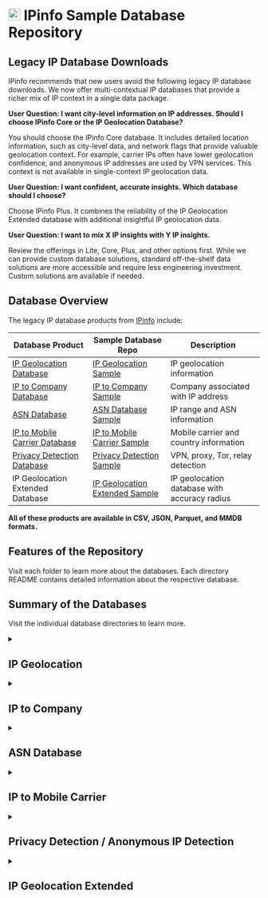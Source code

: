 # [<img src="https://ipinfo.io/static/ipinfo-small.svg" alt="IPinfo" width="24"/>](https://ipinfo.io/) IPinfo Sample Database Repository

## Legacy IP Database Downloads

IPinfo recommends that new users avoid the following legacy IP database downloads. We now offer multi-contextual IP databases that provide a richer mix of IP context in a single data package.

**User Question: I want city-level information on IP addresses. Should I choose IPinfo Core or the IP Geolocation Database?**

You should choose the IPinfo Core database. It includes detailed location information, such as city-level data, and network flags that provide valuable geolocation context. For example, carrier IPs often have lower geolocation confidence, and anonymous IP addresses are used by VPN services. This context is not available in single-context IP geolocation data.

**User Question: I want confident, accurate insights. Which database should I choose?**

Choose IPinfo Plus. It combines the reliability of the IP Geolocation Extended database with additional insightful IP geolocation data.

**User Question: I want to mix X IP insights with Y IP insights.**

Review the offerings in Lite, Core, Plus, and other options first. While we can provide custom database solutions, standard off-the-shelf data solutions are more accessible and require less engineering investment. Custom solutions are available if needed.

## Database Overview

The legacy IP database products from [IPinfo](https://ipinfo.io) include:

| Database Product                                                               | Sample Database Repo                                 | Description                                  |
|--------------------------------------------------------------------------------|------------------------------------------------------|----------------------------------------------|
| [IP Geolocation Database](https://ipinfo.io/products/ip-geolocation-database)  | [IP Geolocation Sample](../IP%20Geolocation)         | IP geolocation information                   |
| [IP to Company Database](https://ipinfo.io/products/ip-company-database)       | [IP to Company Sample](../IP%20to%20Company)         | Company associated with IP address           |
| [ASN Database](https://ipinfo.io/products/asn-database)                        | [ASN Database Sample](../ASN%20Database)             | IP range and ASN information                 |
| [IP to Mobile Carrier Database](https://ipinfo.io/products/mobile-ip-database) | [IP to Mobile Carrier Sample](../IP%20to%20Mobile%20Carrier) | Mobile carrier and country information       |
| [Privacy Detection Database](https://ipinfo.io/products/anonymous-ip-database) | [Privacy Detection Sample](../Privacy%20Detection)   | VPN, proxy, Tor, relay detection             |
| IP Geolocation Extended Database                                              | [IP Geolocation Extended Sample](../IP%20Geolocation%20Extended)          | IP geolocation database with accuracy radius |

**All of these products are available in CSV, JSON, Parquet, and MMDB formats.**

## Features of the Repository

Visit each folder to learn more about the databases. Each directory README contains detailed information about the respective database.

## Summary of the Databases

Visit the individual database directories to learn more.

<details>
<summary><h2>IP Geolocation</h2></summary>

**Get geolocation information from IP addresses.**

You can find the schema, database sample, API response sample, and other information in the **[IP Geolocation folder](../IP%20Geolocation)**. The database includes the following fields:

| Field Name         | Example            | Description                                    |
| ------------------ | ------------------ | ---------------------------------------------- |
| **network**        | `71.50.174.48/28`  | CIDR or single address of the IP address block |
| **city**           | `Spring Lake`      | City of the IP address                         |
| **region**         | `North Carolina`   | Region/State of the IP address                 |
| **region_code**    | `NC`               | Two-letter ISO 3166 region code                |
| **country**        | `United States`    | Name of the country of the IP address          |
| **country_code**   | `US`               | ISO 3166 country code of the IP address        |
| **continent**      | `North America`    | Name of the continent                          |
| **continent_code** | `NA`               | Two-letter continent code                      |
| **latitude**       | `35.16794`         | Latitude value of the IP address               |
| **longitude**      | `-78.97281`        | Longitude value of the IP address              |
| **timezone**       | `America/New_York` | Local time zone of the IP address location     |
| **postal_code**    | `28390`            | Postal code or ZIP code of the IP address      |

### 🔗 [IP Geolocation Database Product Page](https://ipinfo.io/products/ip-geolocation-database)

</details>

<details>
<summary><h2>IP to Company</h2></summary>

**Get organization data and identify the company behind the IP address and network traffic.**

You can find the schema, database sample, API response sample, and other information in the **[IP to Company folder](../IP%20to%20Company)**. This database can be used to identify large-scale organizations or companies behind IP address ranges. The database includes the following fields:

| Field Name  | Example                 | Description                                                |
| ----------- | ----------------------- | ---------------------------------------------------------- |
| `start_ip`  | 107.136.106.168         | Starting IP address of an IP address range                 |
| `end_ip`    | 107.136.106.175         | Ending IP address of an IP address range                   |
| `join_key`  | 107.136.0.0             | Special variable to facilitate database `join` operation   |
| `name`      | ZSPEC FLOW-180709174314 | Name of the organization                                   |
| `domain`    | zspec.com               | Domain of the organization                                 |
| `type`      | business                | Type of business, e.g., Business, ISP, Hosting, or Education |
| `asn`       | AS7018                  | ASN of the IP range                                        |
| `as_name`   | AT&T Services, Inc.     | Name of the ASN                                            |
| `as_domain` | att.com                 | Domain name of the ASN                                     |
| `as_type`   | isp                     | ASN Type: ISP, Hosting, Business, or Education              |
| `country`   | US                      | ISO 3166 country code                                      |

### 🔗 [IP to Company Database Product Page](https://ipinfo.io/products/ip-company-database)

</details>

<details>
<summary><h2>ASN Database</h2></summary>

**Get ASN data from ASN or IP Address information.**

You can find the schema, database sample, API response sample, and other information in the **[ASN folder](../ASN%20Database)**. The database contains the following fields:

| Field Name  | Example          | Description                                                               |
| ----------- | ---------------- | ------------------------------------------------------------------------- |
| **network** | `115.76.56.0/23` | CIDR or single IP address of the IP address block                         |
| **asn**     | `AS7552`         | Autonomous System Number (ASN)                                            |
| **domain**  | `viettel.com.vn` | Organization domain name of the ASN                                       |
| **name**    | `Viettel Group`  | Name of the ASN organization                                              |
| **type**    | `isp`            | ASN Type: ISP, Hosting, Education, Government, or Business                |
| **country** | `VN`             | ISO 3166 two-letter country code of the ASN declared in the WHOIS records |

### 🔗 [ASN Database Product Page](https://ipinfo.io/products/asn-database)

</details>

<details>
<summary><h2>IP to Mobile Carrier</h2></summary>

**Look up mobile carrier data such as MCC and MNC from IP addresses.**

You can find the schema, database sample, API response sample, and other information in the **[IP to Mobile Carrier folder](../IP%20to%20Mobile%20Carrier)**. The database contains the following fields:

| Field Name | Example                                  | Description                                              |
| ---------- | ---------------------------------------- | -------------------------------------------------------- |
| `start_ip` | 5.208.203.0                              | Starting IP address of an IP address range               |
| `end_ip`   | 5.208.203.255                            | Ending IP address of an IP address range                 |
| `name`     | Mobile Communication Company of Iran PLC | Name of the mobile carrier                               |
| `country`  | IR                                       | ISO 3166 country code                                    |
| `mcc`      | 432                                      | Mobile Country Code (MCC) of the carrier                 |
| `mnc`      | 11                                       | Mobile Network Code (MNC) of the carrier                 |

### 🔗 [IP to Mobile Carrier Database Product Page](https://ipinfo.io/products/mobile-ip-database)

</details>

<details>
<summary><h2>Privacy Detection / Anonymous IP Detection</h2></summary>

**Demystify anonymous IP addresses. Identify privacy-masking services such as VPN, Tor, proxies, relays, and hosting from IP addresses.**

You can find the schema, database sample, API response sample, and other information in the **[Privacy Detection folder](../Privacy%20Detection)**. The database includes the following fields:

| Field Name  | Example             | Description                                                          |
| ----------- | ------------------- | -------------------------------------------------------------------- |
| **network** | `146.70.174.112/31` | CIDR or single IP address of the IP address block                    |
| **hosting** | `true`              | Indicates a hosting/cloud service/data center IP address             |
| **proxy**   | `false`             | Indicates an open web proxy IP address                               |
| **tor**     | `false`             | Indicates a Tor (The Onion Router) exit node IP address              |
| **relay**   | `false`             | Indicates a Virtual Private Network (VPN) service exit node IP address |
| **vpn**     | `true`              | Indicates a location-preserving anonymous relay service              |
| **service** | `ProtonVPN`         | Name of the anonymous IP service provider                            |

### 🔗 [Privacy Detection Database Product Page](https://ipinfo.io/products/anonymous-ip-database)

</details>

<details>
<summary><h2>IP Geolocation Extended</h2></summary>

**IP to Geolocation database with confidence metric or accuracy radius for each entry.**

You can find the schema, database sample, API response sample, and other information in the **[IP Geolocation Extended folder](../IP%20Geolocation%20Extended)**. The database includes the following fields:

| Field Name    | Example             | Description                                                  |
| ------------- | ------------------- | ------------------------------------------------------------ |
| `start_ip`    | 171.71.0.0          | Starting IP address of an IP address range                   |
| `end_ip`      | 171.71.127.255      | Ending IP address of an IP address range                     |
| `join_key`    | 171.71.0.0          | Special variable to facilitate database `join` operation     |
| `city`        | San Jose            | City of the location                                         |
| `region`      | California          | Region of the location                                       |
| `country`     | US                  | ISO 3166 country code of the location                        |
| `latitude`    | 37.4087             | Latitude value of the location                               |
| `longitude`   | -121.9406           | Longitude value of the location                              |
| `postal_code` | 95134               | Postal code of the location                                  |
| `timezone`    | America/Los_Angeles | Local time zone                                              |
| `geoname_id`  | 5392171             | GeoNames ID from geonames.org                                |
| `radius`      | 5                   | Accuracy radius in terms of kilometers                       |

</details>
